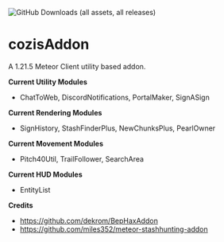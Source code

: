 ![GitHub Downloads (all assets, all releases)](https://img.shields.io/github/downloads/CoziSoftware/cozisAddon/total)
# cozisAddon
A 1.21.5 Meteor Client utility based addon.


**Current Utility Modules** 
- ChatToWeb, DiscordNotifications, PortalMaker, SignASign

**Current Rendering Modules**
- SignHistory, StashFinderPlus, NewChunksPlus, PearlOwner

**Current Movement Modules**
- Pitch40Util, TrailFollower, SearchArea

**Current HUD Modules**
- EntityList

**Credits**
- https://github.com/dekrom/BepHaxAddon
- https://github.com/miles352/meteor-stashhunting-addon
